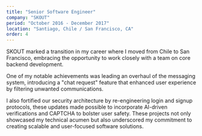 ```yaml
---
title: "Senior Software Engineer"
company: "SKOUT"
period: "October 2016 - December 2017"
location: "Santiago, Chile / San Francisco, CA"
order: 4
---
```


SKOUT marked a transition in my career where I moved from Chile to San Francisco, embracing the opportunity to work closely with a team on core backend development. 

One of my notable achievements was leading an overhaul of the messaging system, introducing a "chat request" feature that enhanced user experience by filtering unwanted communications.

I also fortified our security architecture by re-engineering login and signup protocols, these updates made possible to incorporate AI-driven verifications and CAPTCHA to bolster user safety. These projects not only showcased my technical acumen but also underscored my commitment to creating scalable and user-focused software solutions.